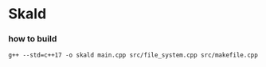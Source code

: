 # Skald

### how to build

 ```
g++ --std=c++17 -o skald main.cpp src/file_system.cpp src/makefile.cpp 
 ```




